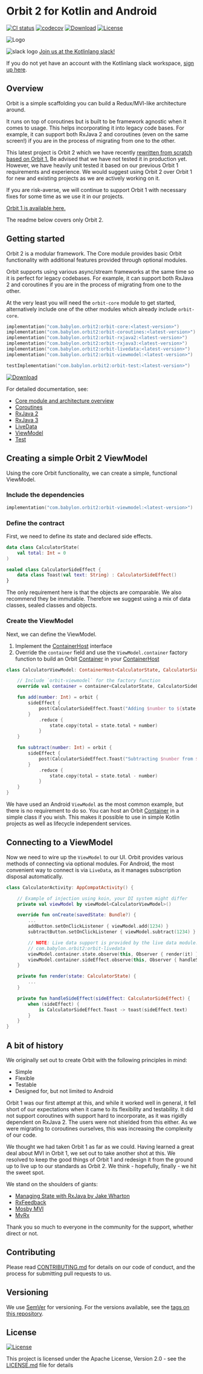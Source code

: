 # Orbit 2 for Kotlin and Android

[![CI status](https://github.com/babylonhealth/orbit-mvi/workflows/Android%20CI/badge.svg)](https://github.com/babylonhealth/orbit-mvi/actions)
[![codecov](https://codecov.io/gh/babylonhealth/orbit-mvi/branch/main/graph/badge.svg)](https://codecov.io/gh/babylonhealth/orbit-mvi)
[![Download](https://api.bintray.com/packages/babylonpartners/maven/orbit-core/images/download.svg)](https://bintray.com/babylonpartners/maven/orbit-core/_latestVersion)
[![License](https://img.shields.io/badge/License-Apache%202.0-blue.svg)](LICENSE.md)

![Logo](images/logo.png)

![slack logo](images/slack-logo-icon.png) [Join us at the Kotlinlang slack!](https://kotlinlang.slack.com/messages/CPM6UMD2P)

If you do not yet have an account with the Kotlinlang slack workspace,
[sign up here](https://slack.kotlinlang.org).

## Overview

Orbit is a simple scaffolding you can build a Redux/MVI-like architecture
around.

It runs on top of coroutines but is built to be framework agnostic when it comes
to usage. This helps incorporating it into legacy code bases. For example, it
can support both RxJava 2 and coroutines (even on the same screen!) if you are
in the process of migrating from one to the other.

This latest project is Orbit 2 which we have recently [rewritten from scratch
based on Orbit 1.](#a-bit-of-history) Be advised that we have not tested it in
production yet. However, we have heavily unit tested it based on our previous
Orbit 1 requirements and experience. We would suggest using Orbit 2 over Orbit 1
for new and existing projects as we are actively working on it.

If you are risk-averse, we will continue to support Orbit 1 with
necessary fixes for some time as we use it in our projects.

[Orbit 1 is available here.](https://github.com/babylonhealth/orbit-mvi/tree/orbit/main)

The readme below covers only Orbit 2.

## Getting started

Orbit 2 is a modular framework. The Core module provides basic Orbit
functionality with additional features provided through optional modules.

Orbit supports using various async/stream frameworks at the same time so it is
perfect for legacy codebases. For example, it can support both RxJava 2 and
coroutines if you are in the process of migrating from one to the other.

At the very least you will need the `orbit-core` module to get started,
alternatively include one of the other modules which already include
`orbit-core`.

```kotlin
implementation("com.babylon.orbit2:orbit-core:<latest-version>")
implementation("com.babylon.orbit2:orbit-coroutines:<latest-version>")
implementation("com.babylon.orbit2:orbit-rxjava2:<latest-version>")
implementation("com.babylon.orbit2:orbit-rxjava3:<latest-version>")
implementation("com.babylon.orbit2:orbit-livedata:<latest-version>")
implementation("com.babylon.orbit2:orbit-viewmodel:<latest-version>")

testImplementation("com.babylon.orbit2:orbit-test:<latest-version>")
```

[![Download](https://api.bintray.com/packages/babylonpartners/maven/orbit-core/images/download.svg)](https://bintray.com/babylonpartners/maven/orbit-core/_latestVersion)

For detailed documentation, see:

- [Core module and architecture overview](orbit-2-core/README.md)
- [Coroutines](orbit-2-coroutines/README.md)
- [RxJava 2](orbit-2-rxjava2/README.md)
- [RxJava 3](orbit-2-rxjava3/README.md)
- [LiveData](orbit-2-livedata/README.md)
- [ViewModel](orbit-2-viewmodel/README.md)
- [Test](orbit-2-test/README.md)

## Creating a simple Orbit 2 ViewModel

Using the core Orbit functionality, we can create a simple, functional
ViewModel.

### Include the dependencies

```kotlin
implementation("com.babylon.orbit2:orbit-viewmodel:<latest-version>")
```

### Define the contract

First, we need to define its state and declared side effects.

``` kotlin
data class CalculatorState(
    val total: Int = 0
)

sealed class CalculatorSideEffect {
    data class Toast(val text: String) : CalculatorSideEffect()
}
```

The only requirement here is that the objects are comparable. We also recommend
they be immutable. Therefore we suggest using a mix of data classes, sealed
classes and objects.

### Create the ViewModel

Next, we can define the ViewModel.

1. Implement the
   [ContainerHost](orbit-2-core/src/main/java/com/babylon/orbit2/ContainerHost.kt)
   interface
1. Override the `container` field and use the `ViewModel.container` factory
   function to build an Orbit
   [Container](orbit-2-core/src/main/java/com/babylon/orbit2/Container.kt) in
   your
   [ContainerHost](orbit-2-core/src/main/java/com/babylon/orbit2/ContainerHost.kt)

``` kotlin
class CalculatorViewModel: ContainerHost<CalculatorState, CalculatorSideEffect>, ViewModel() {

    // Include `orbit-viewmodel` for the factory function
    override val container = container<CalculatorState, CalculatorSideEffect>(CalculatorState())

    fun add(number: Int) = orbit {
        sideEffect {
            post(CalculatorSideEffect.Toast("Adding $number to ${state.total}!"))
        }
            .reduce {
                state.copy(total = state.total + number)
            }
    }

    fun subtract(number: Int) = orbit {
        sideEffect {
            post(CalculatorSideEffect.Toast("Subtracting $number from ${state.total}!"))
        }
            .reduce {
                state.copy(total = state.total - number)
            }
    }
}
```

We have used an Android `ViewModel` as the most common example, but there is no
requirement to do so. You can host an Orbit
[Container](orbit-2-core/src/main/java/com/babylon/orbit2/Container.kt) in a
simple class if you wish. This makes it possible to use in simple Kotlin
projects as well as lifecycle independent services.

## Connecting to a ViewModel

Now we need to wire up the `ViewModel` to our UI. Orbit provides various methods
of connecting via optional modules. For Android, the most convenient way to
connect is via `LiveData`, as it manages subscription disposal automatically.

``` kotlin
class CalculatorActivity: AppCompatActivity() {

    // Example of injection using koin, your DI system might differ
    private val viewModel by viewModel<CalculatorViewModel>()

    override fun onCreate(savedState: Bundle?) {
        ...
        addButton.setOnClickListener { viewModel.add(1234) }
        subtractButton.setOnClickListener { viewModel.subtract(1234) }

        // NOTE: Live data support is provided by the live data module:
        // com.babylon.orbit2:orbit-livedata
        viewModel.container.state.observe(this, Observer { render(it) })
        viewModel.container.sideEffect.observe(this, Observer { handleSideEffect(it) })
    }

    private fun render(state: CalculatorState) {
        ...
    }

    private fun handleSideEffect(sideEffect: CalculatorSideEffect) {
        when (sideEffect) {
            is CalculatorSideEffect.Toast -> toast(sideEffect.text)
        }
    }
}

```

## A bit of history

We originally set out to create Orbit with the following principles in mind:

- Simple
- Flexible
- Testable
- Designed for, but not limited to Android

Orbit 1 was our first attempt at this, and while it worked well in general, it
fell short of our expectations when it came to its flexibility and testability.
It did not support coroutines with support hard to incorporate, as it was
rigidly dependent on RxJava 2. The users were not shielded from this either. As
we were migrating to coroutines ourselves, this was increasing the complexity
of our code.

We thought we had taken Orbit 1 as far as we could. Having learned a great deal
about MVI in Orbit 1, we set out to take another shot at this. We resolved to
keep the good things of Orbit 1 and redesign it from the ground up to live up
to our standards as Orbit 2. We think - hopefully, finally - we hit the sweet
spot.

We stand on the shoulders of giants:

- [Managing State with RxJava by Jake Wharton](https://www.reddit.com/r/androiddev/comments/656ter/managing_state_with_rxjava_by_jake_wharton/)
- [RxFeedback](https://github.com/NoTests/RxFeedback.kt)
- [Mosby MVI](https://github.com/sockeqwe/mosby)
- [MvRx](https://github.com/airbnb/MvRx)

Thank you so much to everyone in the community for the support, whether direct
or not.

## Contributing

Please read [CONTRIBUTING.md](CONTRIBUTING.md)
for details on our code of conduct, and the process for submitting pull
requests to us.

## Versioning

We use [SemVer](http://semver.org/) for versioning. For the versions
available, see the [tags on this repository](https://github.com/babylonhealth/orbit-mvi/tags).

## License

[![License](https://img.shields.io/badge/License-Apache%202.0-blue.svg)](LICENSE.md)

This project is licensed under the Apache License, Version 2.0 - see the
[LICENSE.md](LICENSE.md) file for details

